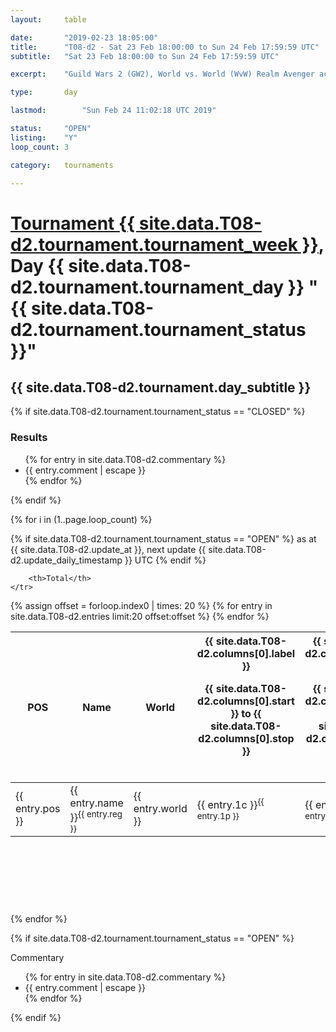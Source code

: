 ```yaml
---
layout: 	table

date: 		"2019-02-23 18:05:00"
title: 		"T08-d2 - Sat 23 Feb 18:00:00 to Sun 24 Feb 17:59:59 UTC"
subtitle: 	"Sat 23 Feb 18:00:00 to Sun 24 Feb 17:59:59 UTC"

excerpt:    "Guild Wars 2 (GW2), World vs. World (WvW) Realm Avenger achivement Tournament. \"Every Kill Counts\""

type:       day

lastmod: 		"Sun Feb 24 11:02:18 UTC 2019"

status:     "OPEN"
listing:    "Y"
loop_count: 3

category: 	tournaments

---
```

<div class="table_header">
    <h1><a href="{{ site.data.T08-d2.tournament.week_url }}">Tournament {{ site.data.T08-d2.tournament.tournament_week }}</a>, Day {{ site.data.T08-d2.tournament.tournament_day }} "{{ site.data.T08-d2.tournament.tournament_status }}"</h1>
    <h2>{{ site.data.T08-d2.tournament.day_subtitle }}</h2> 
</div>

{% if site.data.T08-d2.tournament.tournament_status == "CLOSED" %} 
<div class="commentary">
  <h3>Results</h3>
  <ul>
    {% for entry in site.data.T08-d2.commentary %}
    <li class="commentary_list">{{ entry.comment | escape }}</li>
    {% endfor %}
  </ul>
</div>
{% endif %}


{% for i in (1..page.loop_count) %}

{% if site.data.T08-d2.tournament.tournament_status == "OPEN" %} 
<span class="table_nextupdate">as at {{ site.data.T08-d2.update_at }}, next update {{ site.data.T08-d2.update_daily_timestamp }} UTC</span> 
{% endif %}

<table class="day_table">
  <colgroup>
    <col style="width:18px">
    <col style="width:55px">
    <col style="width:55px">
    <col style="width:12px">
    <col style="width:12px">
    <col style="width:12px">
    <col style="width:12px">
    <col style="width:12px">
    <col style="width:12px">
    <col style="width:12px">
    <col style="width:12px">
    <col style="width:12px">
    <col style="width:12px">
    <col style="width:12px">
    <col style="width:12px">
    <col style="width:12px">
    <col style="width:12px">
    <col style="width:12px">
    <col style="width:12px">
    <col style="width:12px">
    <col style="width:12px">
    <col style="width:12px">
    <col style="width:12px">
    <col style="width:12px">
    <col style="width:12px">
    <col style="width:12px">
    <col style="width:12px">
    <col style="width:18px">
  </colgroup>  
  <thead>
    <tr>
        <th>POS</th>
        <th class="AlignLeft">Name</th>
        <th class="AlignLeft">World</th>

<th><div class="label">{{ site.data.T08-d2.columns[0].label }}<p class="onhover">{{ site.data.T08-d2.columns[0].start }} to {{ site.data.T08-d2.columns[0].stop }}</p></div>​</th>
<th><div class="label">{{ site.data.T08-d2.columns[1].label }}<p class="onhover">{{ site.data.T08-d2.columns[1].start }} to {{ site.data.T08-d2.columns[1].stop }}</p></div>​</th>
<th><div class="label">{{ site.data.T08-d2.columns[2].label }}<p class="onhover">{{ site.data.T08-d2.columns[2].start }} to {{ site.data.T08-d2.columns[2].stop }}</p></div>​</th>
<th><div class="label">{{ site.data.T08-d2.columns[3].label }}<p class="onhover">{{ site.data.T08-d2.columns[3].start }} to {{ site.data.T08-d2.columns[3].stop }}</p></div>​</th>
<th><div class="label">{{ site.data.T08-d2.columns[4].label }}<p class="onhover">{{ site.data.T08-d2.columns[4].start }} to {{ site.data.T08-d2.columns[4].stop }}</p></div>​</th>
<th><div class="label">{{ site.data.T08-d2.columns[5].label }}<p class="onhover">{{ site.data.T08-d2.columns[5].start }} to {{ site.data.T08-d2.columns[5].stop }}</p></div>​</th>
<th><div class="label">{{ site.data.T08-d2.columns[6].label }}<p class="onhover">{{ site.data.T08-d2.columns[6].start }} to {{ site.data.T08-d2.columns[6].stop }}</p></div>​</th>
<th><div class="label">{{ site.data.T08-d2.columns[7].label }}<p class="onhover">{{ site.data.T08-d2.columns[7].start }} to {{ site.data.T08-d2.columns[7].stop }}</p></div>​</th>
<th><div class="label">{{ site.data.T08-d2.columns[8].label }}<p class="onhover">{{ site.data.T08-d2.columns[8].start }} to {{ site.data.T08-d2.columns[8].stop }}</p></div>​</th>
<th><div class="label">{{ site.data.T08-d2.columns[9].label }}<p class="onhover">{{ site.data.T08-d2.columns[9].start }} to {{ site.data.T08-d2.columns[9].stop }}</p></div>​</th>
<th><div class="label">{{ site.data.T08-d2.columns[10].label }}<p class="onhover">{{ site.data.T08-d2.columns[10].start }} to {{ site.data.T08-d2.columns[10].stop }}</p></div>​</th>

<th><div class="label">{{ site.data.T08-d2.columns[11].label }}<p class="onhover">{{ site.data.T08-d2.columns[11].start }} to {{ site.data.T08-d2.columns[11].stop }}</p></div>​</th>
<th><div class="label">{{ site.data.T08-d2.columns[12].label }}<p class="onhover">{{ site.data.T08-d2.columns[12].start }} to {{ site.data.T08-d2.columns[12].stop }}</p></div>​</th>
<th><div class="label">{{ site.data.T08-d2.columns[13].label }}<p class="onhover">{{ site.data.T08-d2.columns[13].start }} to {{ site.data.T08-d2.columns[13].stop }}</p></div>​</th>
<th><div class="label">{{ site.data.T08-d2.columns[14].label }}<p class="onhover">{{ site.data.T08-d2.columns[14].start }} to {{ site.data.T08-d2.columns[14].stop }}</p></div>​</th>
<th><div class="label">{{ site.data.T08-d2.columns[15].label }}<p class="onhover">{{ site.data.T08-d2.columns[15].start }} to {{ site.data.T08-d2.columns[15].stop }}</p></div>​</th>
<th><div class="label">{{ site.data.T08-d2.columns[16].label }}<p class="onhover">{{ site.data.T08-d2.columns[16].start }} to {{ site.data.T08-d2.columns[16].stop }}</p></div>​</th>
<th><div class="label">{{ site.data.T08-d2.columns[17].label }}<p class="onhover">{{ site.data.T08-d2.columns[17].start }} to {{ site.data.T08-d2.columns[17].stop }}</p></div>​</th>
<th><div class="label">{{ site.data.T08-d2.columns[18].label }}<p class="onhover">{{ site.data.T08-d2.columns[18].start }} to {{ site.data.T08-d2.columns[18].stop }}</p></div>​</th>
<th><div class="label">{{ site.data.T08-d2.columns[19].label }}<p class="onhover">{{ site.data.T08-d2.columns[19].start }} to {{ site.data.T08-d2.columns[19].stop }}</p></div>​</th>
<th><div class="label">{{ site.data.T08-d2.columns[20].label }}<p class="onhover">{{ site.data.T08-d2.columns[20].start }} to {{ site.data.T08-d2.columns[20].stop }}</p></div>​</th>

<th><div class="label">{{ site.data.T08-d2.columns[21].label }}<p class="onhover">{{ site.data.T08-d2.columns[21].start }} to {{ site.data.T08-d2.columns[21].stop }}</p></div>​</th>
<th><div class="label">{{ site.data.T08-d2.columns[22].label }}<p class="onhover">{{ site.data.T08-d2.columns[22].start }} to {{ site.data.T08-d2.columns[22].stop }}</p></div>​</th>
<th><div class="label">{{ site.data.T08-d2.columns[23].label }}<p class="onhover">{{ site.data.T08-d2.columns[23].start }} to {{ site.data.T08-d2.columns[23].stop }}</p></div>​</th>

        <th>Total</th>
    </tr>
  </thead>
  {% assign offset = forloop.index0 | times: 20 %}
<tbody>
{% for entry in site.data.T08-d2.entries limit:20 offset:offset %}
  <tr>
    <td class="pl{{ entry.pos }}">{{ entry.pos }}</td>
    <td class="AlignLeft">{{ entry.name }}<sup>{{ entry.reg }}</sup></td>
    <td class="AlignLeft">{{ entry.world }}</td>
    <td class="pl{{ entry.1p }}">{{ entry.1c }}<sup>{{ entry.1p }}</sup></td>
    <td class="pl{{ entry.2p }}">{{ entry.2c }}<sup>{{ entry.2p }}</sup></td>
    <td class="pl{{ entry.3p }}">{{ entry.3c }}<sup>{{ entry.3p }}</sup></td>
    <td class="pl{{ entry.4p }}">{{ entry.4c }}<sup>{{ entry.4p }}</sup></td>
    <td class="pl{{ entry.5p }}">{{ entry.5c }}<sup>{{ entry.5p }}</sup></td>
    <td class="pl{{ entry.6p }}">{{ entry.6c }}<sup>{{ entry.6p }}</sup></td>
    <td class="pl{{ entry.7p }}">{{ entry.7c }}<sup>{{ entry.7p }}</sup></td>
    <td class="pl{{ entry.8p }}">{{ entry.8c }}<sup>{{ entry.8p }}</sup></td>
    <td class="pl{{ entry.9p }}">{{ entry.9c }}<sup>{{ entry.9p }}</sup></td>
    <td class="pl{{ entry.10p }}">{{ entry.10c }}<sup>{{ entry.10p }}</sup></td>
    <td class="pl{{ entry.11p }}">{{ entry.11c }}<sup>{{ entry.11p }}</sup></td>
    <td class="pl{{ entry.12p }}">{{ entry.12c }}<sup>{{ entry.12p }}</sup></td>
    <td class="pl{{ entry.13p }}">{{ entry.13c }}<sup>{{ entry.13p }}</sup></td>
    <td class="pl{{ entry.14p }}">{{ entry.14c }}<sup>{{ entry.14p }}</sup></td>
    <td class="pl{{ entry.15p }}">{{ entry.15c }}<sup>{{ entry.15p }}</sup></td>
    <td class="pl{{ entry.16p }}">{{ entry.16c }}<sup>{{ entry.16p }}</sup></td>
    <td class="pl{{ entry.17p }}">{{ entry.17c }}<sup>{{ entry.17p }}</sup></td>
    <td class="pl{{ entry.18p }}">{{ entry.18c }}<sup>{{ entry.18p }}</sup></td>
    <td class="pl{{ entry.19p }}">{{ entry.19c }}<sup>{{ entry.19p }}</sup></td>
    <td class="pl{{ entry.20p }}">{{ entry.20c }}<sup>{{ entry.20p }}</sup></td>
    <td class="pl{{ entry.21p }}">{{ entry.21c }}<sup>{{ entry.21p }}</sup></td>
    <td class="pl{{ entry.22p }}">{{ entry.22c }}<sup>{{ entry.22p }}</sup></td>
    <td class="pl{{ entry.23p }}">{{ entry.23c }}<sup>{{ entry.23p }}</sup></td>
    <td class="pl{{ entry.24p }}">{{ entry.24c }}<sup>{{ entry.24p }}</sup></td>
    <td>{{ entry.total }}</td>
  </tr>
{% endfor %}  
</tbody>
</table>
<div class="leaderboard">
  <script async src="//pagead2.googlesyndication.com/pagead/js/adsbygoogle.js"></script>
  <!-- 728x90 -->
  <ins class="adsbygoogle"
       style="display:inline-block;width:728px;height:90px"
       data-ad-client="ca-pub-3274917281288240"
       data-ad-slot="3870538733"></ins>
  <script>
  (adsbygoogle = window.adsbygoogle || []).push({});
  </script>    
</div>
<br />
{% endfor %}

{% if site.data.T08-d2.tournament.tournament_status == "OPEN" %} 
<div class="commentary">
  <span class="commentary_title">Commentary</span>
  <ul>
    {% for entry in site.data.T08-d2.commentary %}
    <li class="commentary_list">{{ entry.comment | escape }}</li>
    {% endfor %}
  </ul>
</div>
{% endif %}


